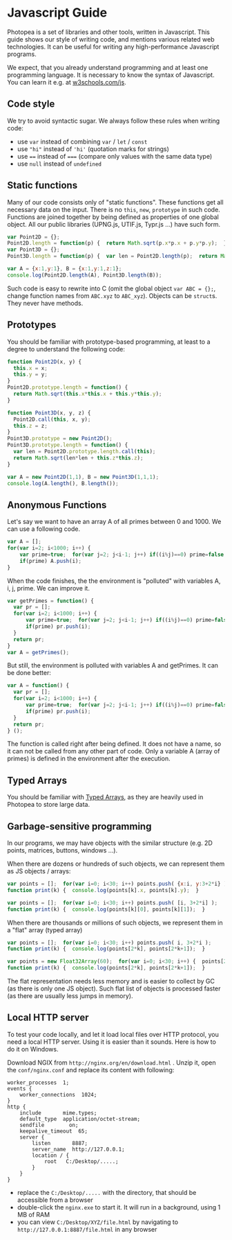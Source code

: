 # Javascript Guide

Photopea is a set of libraries and other tools, written in Javascript. This guide shows our style of writing code, 
and mentions various related web technologies. It can be useful for writing any high-performance Javascript programs.

We expect, that you already understand programming and at least one programming language.
It is necessary to know the syntax of Javascript. You can learn it e.g. at [w3schools.com/js](https://www.w3schools.com/js/).

## Code style
We try to avoid syntactic sugar. We always follow these rules when writing code:

- use `var` instead of combining `var` / `let` / `const`
- use `"hi"` instead of `'hi'` (quotation marks for strings)
- use `==` instead of `===` (compare only values with the same data type) 
- use `null` instead of `undefined`

## Static functions

Many of our code consists only of "static functions". These functions get all necessary data on the input. 
There is no `this`, `new`, `prototype` in such code. Functions are joined together by being defined as properties of one global object.
All our public libraries (UPNG.js, UTIF.js, Typr.js ...) have such form.

```js
var Point2D = {};  
Point2D.length = function(p) {  return Math.sqrt(p.x*p.x + p.y*p.y);  }
var Point3D = {};  
Point3D.length = function(p) {  var len = Point2D.length(p);  return Math.sqrt(len*len + p.z*p.z);  }
```
```js
var A = {x:1,y:1}, B = {x:1,y:1,z:1};  
console.log(Point2D.length(A), Point3D.length(B));
```

Such code is easy to rewrite into C (omit the global object `var ABC = {};`, change function names from `ABC.xyz` to `ABC_xyz`). 
Objects can be `struct`s. They never have methods.

## Prototypes

You should be familiar with prototype-based programming, at least to a degree to understand the following code:

```js
function Point2D(x, y) {
  this.x = x;
  this.y = y;
}
Point2D.prototype.length = function() {
  return Math.sqrt(this.x*this.x + this.y*this.y);
}
```

```js
function Point3D(x, y, z) {
  Point2D.call(this, x, y);
  this.z = z;
}
Point3D.prototype = new Point2D();
Point3D.prototype.length = function() {
  var len = Point2D.prototype.length.call(this);
  return Math.sqrt(len*len + this.z*this.z);
}
```
```js
var A = new Point2D(1,1), B = new Point3D(1,1,1);  
console.log(A.length(), B.length());
```

## Anonymous Functions

Let's say we want to have an array A of all primes between 0 and 1000. We can use a following code.

```js
var A = [];
for(var i=2; i<1000; i++) {
    var prime=true;  for(var j=2; j<i-1; j++) if((i%j)==0) prime=false;
    if(prime) A.push(i);
}
```
When the code finishes, the the environment is "polluted" with variables A, i, j, prime. We can improve it.

```js
var getPrimes = function() {
  var pr = [];
  for(var i=2; i<1000; i++) {
      var prime=true;  for(var j=2; j<i-1; j++) if((i%j)==0) prime=false;
      if(prime) pr.push(i);
  }
  return pr;
}
var A = getPrimes();
```
But still, the environment is polluted with variables A and getPrimes. It can be done better:

```js
var A = function() {
  var pr = [];
  for(var i=2; i<1000; i++) {
      var prime=true;  for(var j=2; j<i-1; j++) if((i%j)==0) prime=false;
      if(prime) pr.push(i);
  }
  return pr;
} ();
```
The function is called right after being defined. It does not have a name, so it can not be called from any other part of code. Only a variable A (array of primes) is defined in the environment after the execution.

## Typed Arrays

You should be familiar with [Typed Arrays](https://developer.mozilla.org/en-US/docs/Web/JavaScript/Typed_arrays), 
as they are heavily used in Photopea to store large data.


## Garbage-sensitive programming

In our programs, we may have objects with the similar structure (e.g. 2D points, matrices, buttons, windows ...).

When there are dozens or hundreds of such objects, we can represent them as JS objects / arrays:

```js
var points = [];  for(var i=0; i<30; i++) points.push( {x:i, y:3+2*i} );
function print(k) {  console.log(points[k].x, points[k].y);  }
```

```js
var points = [];  for(var i=0; i<30; i++) points.push( [i, 3+2*i] );
function print(k) {  console.log(points[k][0], points[k][1]);  }
```

When there are thousands or millions of such objects, we represent them in a "flat" array (typed array)

```js
var points = [];  for(var i=0; i<30; i++) points.push( i, 3+2*i );
function print(k) {  console.log(points[2*k], points[2*k+1]);  }
```
```js
var points = new Float32Array(60);  for(var i=0; i<30; i++) {  points[2*i]=i;  points[2*i+1]=3+2*i;  }
function print(k) {  console.log(points[2*k], points[2*k+1]);  }
```

The flat representation needs less memory and is easier to collect by GC (as there is only one JS object).
Such flat list of objects is processed faster (as there are usually less jumps in memory).

## Local HTTP server

To test your code locally, and let it load local files over HTTP protocol, you need a local HTTP server. Using it is easier than it sounds. Here is how to do it on Windows.

Download NGIX from `http://nginx.org/en/download.html` . Unzip it, open the `conf/nginx.conf` and replace its content with following:

```
worker_processes  1;
events {
    worker_connections  1024;
}
http {
    include       mime.types;
    default_type  application/octet-stream;
    sendfile        on;
    keepalive_timeout  65;
    server {
        listen       8887;
        server_name  http://127.0.0.1;
        location / {
            root   C:/Desktop/.....;
        }
    }
}
```
- replace the `C:/Desktop/.....` with the directory, that should be accessible from a browser
- double-click the `nginx.exe` to start it. It will run in a background, using 1 MB of RAM 
- you can view `C:/Desktop/XYZ/file.html` by navigating to `http://127.0.0.1:8887/file.html` in any browser


